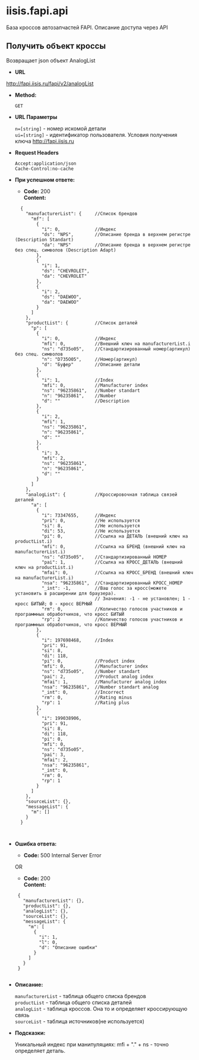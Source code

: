 # iisis.fapi.api
База кроссов автозапчастей FAPI. Описание доступа через API

**Получить объект кроссы**
----
Возвращает json объект AnalogList

* **URL**

http://fapi.iisis.ru/fapi/v2/analogList

* **Method:**
  
  `GET`
  
*  **URL Параметры**

    `n=[string]` - номер искомой детали<br />
    `ui=[string]` - идентификатор пользователя. Условия получения ключа http://fapi.iisis.ru


* **Request Headers**

   `Accept:application/json` <br />
   `Cache-Control:no-cache` <br />
    
* **При успешном ответе:**
  
  * **Code:** 200 <br />
    **Content:** 
  ```
    {
      "manufacturerList": {     //Список брендов
        "mf": [
          {
            "i": 0,             //Индекс
            "ds": "NPS",        //Описание бренда в верхнем регистре (Description Standart) 
            "da": "NPS"         //Описание бренда в верхнем регистре без спец. символов (Description Adapt)
          },
          {
            "i": 1,
            "ds": "CHEVROLET",
            "da": "CHEVROLET"
          },
          {
            "i": 2,
            "ds": "DAEWOO",
            "da": "DAEWOO"
          }
        ]
      },
      "productList": {          //Список деталей
        "p": [
          {
            "i": 0,             //Индекс
            "mfi": 0,           //Внешний ключ на manufacturerList.i
            "ns": "d735o05",    //Стандартизированный номер(артикул) без спец. символов
            "n": "D735O05",     //Номер(артикул)    
            "d": "Буфер"        //Описание детали
          },
          {
            "i": 1,             //Index
            "mfi": 0,           //Manufacturer index    
            "ns": "96235861",   //Number standart
            "n": "96235861",    //Number
            "d": ""             //Description
          },
          {
            "i": 2,
            "mfi": 1,
            "ns": "96235861",
            "n": "96235861",
            "d": ""
          },
          {
            "i": 3,
            "mfi": 2,
            "ns": "96235861",
            "n": "96235861",
            "d": ""
          }
        ]
      },
      "analogList": {           //Кроссировочная таблица связей деталей
        "a": [
          {
            "i": 73347655,      //Индекс
            "pri": 0,           //Не используется
            "si": 8,            //Не используется
            "di": 53,           //Не используется
            "pi": 0,            //Ссылка на ДЕТАЛЬ (внешний ключ на productList.i)
            "mfi": 0,           //Ссылка на БРЕНД (внешний ключ на manufacturerList.i) 
            "ns": "d735o05",    //Стандартизированный НОМЕР
            "pai": 1,           //Ссылка на КРОСС_ДЕТАЛЬ (внешний ключ на productList.i)
            "mfai": 0,          //Ссылка на КРОСС_БРЕНД (внешний ключ на manufacturerList.i)
            "nsa": "96235861",  //Стандартизированный КРОСС_НОМЕР
            "_int": -1,         //Ваш голос за кросс(можете установить в расширении для браузера). 
                                // Значения: -1 - не установлен; 1 - кросс БИТЫЙ; 0 - кросс ВЕРНЫЙ
            "rm": 0,            //Количество голосов участников и программных обработчиков, что кросс БИТЫЙ
            "rp": 2             //Количество голосов участников и программных обработчиков, что кросс ВЕРНЫЙ
          },
          {
            "i": 197698468,     //Index
            "pri": 91,
            "si": 8,
            "di": 118,
            "pi": 0,            //Product index
            "mfi": 0,           //Manufacturer index
            "ns": "d735o05",    //Number standart
            "pai": 2,           //Product analog index
            "mfai": 1,          //Manufacturer analog index
            "nsa": "96235861",  //Number standart analog
            "_int": 0,          //Incorrect 
            "rm": 0,            //Rating minus
            "rp": 1             //Rating plus
          },
          {
            "i": 199038906,
            "pri": 91,
            "si": 8,
            "di": 118,
            "pi": 0,
            "mfi": 0,
            "ns": "d735o05",
            "pai": 3,
            "mfai": 2,
            "nsa": "96235861",
            "_int": 0,
            "rm": 0,
            "rp": 1
          }
        ]
      },
      "sourceList": {},
      "messageList": {
        "m": []
      }
    }
    
 
* **Ошибка ответа:**

  * **Code:** 500 Internal Server Error <br />

  OR

  * **Code:** 200 <br />
    **Content:** 
   ```
    {
      "manufacturerList": {},
      "productList": {},
      "analogList": {},
      "sourceList": {},
      "messageList": {
        "m": [
          {
            "i": 1,
            "l": 0,
            "d": "Описание ошибки"
          }
        ]
      }
    }


* **Описание:**

  `manufacturerList` - таблица общего списка брендов<br />
  `productList`		- таблица общего списка деталей<br />
  `analogList` - таблица кроссов. Она то и определяет кроссирующую связь<br />
  `sourceList` - таблица источников(не используется)<br />
  
* **Подсказки:**  
  
  Уникальный индекс при манипуляциях: mfi + "." + ns - точно определяет деталь. 
